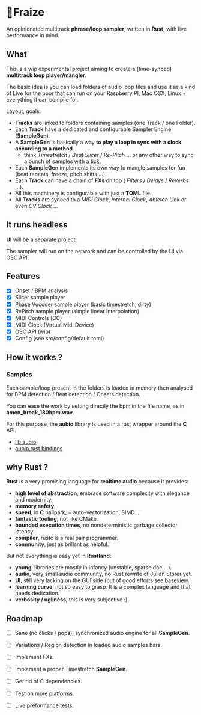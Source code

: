 # 🍓Fraize

An opinionated multitrack **phrase/loop sampler**, written in **Rust**, with live performance in mind.

## What

This is a wip experimental project aiming to create a (time-synced) **multitrack loop player/mangler**.

The basic idea is you can load folders of audio loop files and use it as a kind of Live for the poor that can run on your Raspberry PI, Mac OSX, Linux + everything it can compile for.

Layout, goals:

- **Tracks** are linked to folders containing samples (one Track / one Folder).
- Each **Track** have a dedicated and configurable Sampler Engine (**SampleGen**).
- A **SampleGen** is basically a way **to play a loop in sync with a clock according to a method**. 
    - think *Timestretch* / *Beat Slicer* / *Re-Pitch* ... or any other way to sync a bunch of samples with a tick.
- Each **SampleGen** implements its own way to mangle samples for fun (beat repeats, freeze, pitch shifts ...).
- Each **Track** can have a chain of **FXs** on top ( *Filters* / *Delays* / *Reverbs* ...).
- All this machinery is configurable with just a **TOML** file.
- All **Tracks** are synced to a *MIDI Clock*, *Internal Clock*, *Ableton Link* or even *CV Clock* ...

## It runs headless

**UI** will be a separate project. 

The sampler will run on the network and can be controlled by the UI via OSC API.

## Features

- [X] Onset / BPM analysis
- [X] Slicer sample player
- [X] Phase Vocoder sample player (basic timestretch, dirty)
- [X] RePitch sample player (simple linear interpolation)
- [X] MIDI Controls (CC)
- [X] MIDI Clock (Virtual Midi Device)
- [X] OSC API (wip)
- [X] Config (see src/config/default.toml)

## How it works ?

### Samples

Each sample/loop present in the folders is loaded in memory then analysed for BPM detection / Beat detection / Onsets detection.

You can ease the work by setting directly the bpm in the file name, as in **amen_break_180bpm.wav**.

For this purpose, the **aubio** library is used in a rust wrapper around the **C** API.

- [lib aubio](https://aubio.org/)
- [aubio rust bindings](https://github.com/discordance/aubio-rs)

## why Rust ?

**Rust** is a very promising language for **realtime audio** because it provides:

- **high level of abstraction**, embrace software complexity with elegance and modernity.
- **memory safety**,
- **speed**, in **C** ballpark, + auto-vectorization, SIMD ...
- **fantastic tooling**, not like CMake.
- **bounded execution times**, no nondeterministic garbage collector latency.
- **compiler**, rustc is a real pair programmer.
- **community**, just as brillant as helpful.

But not everything is easy yet in **Rustland**:

- **young**, libraries are mostly in infancy (unstable, sparse doc ...).
- **audio**, very small audio community, no Rust rewrite of Julian Storer yet.
- **UI**, still very lacking on the GUI side (but of good efforts see [baseview](https://github.com/RustAudio/baseview).
- **learning curve**, not so easy to grasp. It is a complex language and that needs dedication.
- **verbosity / ugliness**, this is very subjective :)


## Roadmap

- [ ] Sane (no clicks / pops), synchronized audio engine for all **SampleGen**.
- [ ] Variations / Region detection in loaded audio samples bars.
- [ ] Implement FXs.
- [ ] Implement a proper Timestretch **SampleGen**.
- [ ] Get rid of C dependencies.
- [ ] Test on more platforms.
- [ ] Live preformance tests.

